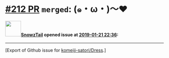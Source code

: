 # [\#212 PR](https://github.com/komeiji-satori/Dress/pull/212) `merged`: (๑・ω・)～❤

#### <img src="https://avatars.githubusercontent.com/u/30973137?u=df6f2fb2a0216198e4444dc4f703e4d9269a706c&v=4" width="50">[SnowzTail](https://github.com/SnowzTail) opened issue at [2019-01-21 22:36](https://github.com/komeiji-satori/Dress/pull/212):






-------------------------------------------------------------------------------



[Export of Github issue for [komeiji-satori/Dress](https://github.com/komeiji-satori/Dress).]
